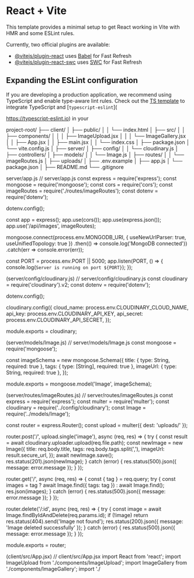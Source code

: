 # React + Vite

This template provides a minimal setup to get React working in Vite with HMR and some ESLint rules.

Currently, two official plugins are available:

- [@vitejs/plugin-react](https://github.com/vitejs/vite-plugin-react/blob/main/packages/plugin-react/README.md) uses [Babel](https://babeljs.io/) for Fast Refresh
- [@vitejs/plugin-react-swc](https://github.com/vitejs/vite-plugin-react-swc) uses [SWC](https://swc.rs/) for Fast Refresh

## Expanding the ESLint configuration

If you are developing a production application, we recommend using TypeScript and enable type-aware lint rules. Check out the [TS template](https://github.com/vitejs/vite/tree/main/packages/create-vite/template-react-ts) to integrate TypeScript and [`typescript-eslint`](

https://typescript-eslint.io) in your


project-root/
├── client/
│   ├── public/
│   │   └── index.html
│   ├── src/
│   │   ├── components/
│   │   │   ├── ImageUpload.jsx
│   │   │   └── ImageGallery.jsx
│   │   ├── App.jsx
│   │   ├── main.jsx
│   │   └── index.css
│   ├── package.json
│   └── vite.config.js
│
├── server/
│   ├── config/
│   │   └── cloudinary.js
│   ├── controllers/
│   ├── models/
│   │   └── Image.js
│   ├── routes/
│   │   └── imageRoutes.js
│   ├── uploads/
│   ├── .env.example
│   ├── app.js
│   └── package.json
│
├── README.md
└── .gitignore

server/app.js
// server/app.js
const express = require('express');
const mongoose = require('mongoose');
const cors = require('cors');
const imageRoutes = require('./routes/imageRoutes');
const dotenv = require('dotenv');

dotenv.config();

const app = express();
app.use(cors());
app.use(express.json());
app.use('/api/images', imageRoutes);

mongoose.connect(process.env.MONGODB_URI, { useNewUrlParser: true, useUnifiedTopology: true })
    .then(() => console.log('MongoDB connected'))
    .catch(err => console.error(err));

const PORT = process.env.PORT || 5000;
app.listen(PORT, () => {
    console.log(`Server is running on port ${PORT}`);
});

(server/config/cloudinary.js)
// server/config/cloudinary.js
const cloudinary = require('cloudinary').v2;
const dotenv = require('dotenv');

dotenv.config();

cloudinary.config({
    cloud_name: process.env.CLOUDINARY_CLOUD_NAME,
    api_key: process.env.CLOUDINARY_API_KEY,
    api_secret: process.env.CLOUDINARY_API_SECRET,
});

module.exports = cloudinary;

(server/models/Image.js)
// server/models/Image.js
const mongoose = require('mongoose');

const imageSchema = new mongoose.Schema({
    title: { type: String, required: true },
    tags: { type: [String], required: true },
    imageUrl: { type: String, required: true },
});

module.exports = mongoose.model('Image', imageSchema);

(server/routes/imageRoutes.js)
// server/routes/imageRoutes.js
const express = require('express');
const multer = require('multer');
const cloudinary = require('../config/cloudinary');
const Image = require('../models/Image');

const router = express.Router();
const upload = multer({ dest: 'uploads/' });

router.post('/', upload.single('image'), async (req, res) => {
    try {
        const result = await cloudinary.uploader.upload(req.file.path);
        const newImage = new Image({
            title: req.body.title,
            tags: req.body.tags.split(','),
            imageUrl: result.secure_url,
        });
        await newImage.save();
        res.status(201).json(newImage);
    } catch (error) {
        res.status(500).json({ message: error.message });
    }
});

router.get('/', async (req, res) => {
    const { tag } = req.query;
    try {
        const images = tag ? await Image.find({ tags: tag }) : await Image.find();
        res.json(images);
    } catch (error) {
        res.status(500).json({ message: error.message });
    }
});

router.delete('/:id', async (req, res) => {
    try {
        const image = await Image.findByIdAndDelete(req.params.id);
        if (!image) return res.status(404).send('Image not found');
        res.status(200).json({ message: 'Image deleted successfully' });
    } catch (error) {
        res.status(500).json({ message: error.message });
    }
});

module.exports = router;

(client/src/App.jsx)
// client/src/App.jsx
import React from 'react';
import ImageUpload from './components/ImageUpload';
import ImageGallery from './components/ImageGallery';
import './

